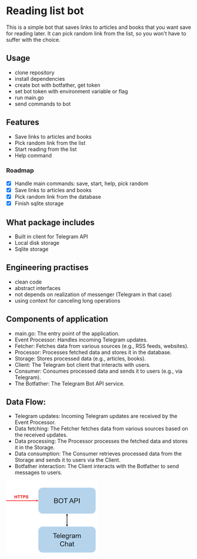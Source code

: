 # Reading list bot 

This is a simple bot that saves links to articles and books that you want save for reading later.
It can pick random link from the list, so you won't have to suffer with the choice.

## Usage
- clone repository 
- install dependencies 
- create bot with botfather, get token
- set bot token with environment variable or flag
- run main.go
- send commands to bot

## Features
- Save links to articles and books
- Pick random link from the list
- Start reading from the list
- Help command

### Roadmap
- [x] Handle main commands: save, start, help, pick random
- [x] Save links to articles and books
- [x] Pick random link from the database
- [x] Finish sqlite storage

## What package includes
- Built in client for Telegram API
- Local disk storage
- Sqlite storage

## Engineering practises
- clean code
- abstract interfaces
- not depends on realization of messenger (Telegram in that case)
- using context for canceling long operations

## Components of application 

- main.go: The entry point of the application.
- Event Processor: Handles incoming Telegram updates.
- Fetcher: Fetches data from various sources (e.g., RSS feeds, websites).
- Processor: Processes fetched data and stores it in the database.
- Storage: Stores processed data (e.g., articles, books).
- Client: The Telegram bot client that interacts with users.
- Consumer: Consumes processed data and sends it to users (e.g., via Telegram).
- The Botfather: The Telegram Bot API service.

## Data Flow:

- Telegram updates: Incoming Telegram updates are received by the Event Processor.
- Data fetching: The Fetcher fetches data from various sources based on the received updates.
- Data processing: The Processor processes the fetched data and stores it in the Storage.
- Data consumption: The Consumer retrieves processed data from the Storage and sends it to users via the Client.
- Botfather interaction: The Client interacts with the Botfather to send messages to users.
  

![Diagram](images.png)

